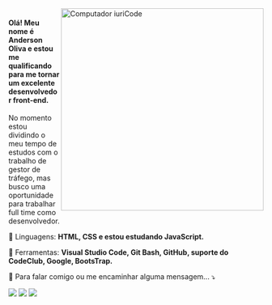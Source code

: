 <img src="https://raw.githubusercontent.com/MicaelliMedeiros/micaellimedeiros/master/image/computer-illustration.png" min-width="400px" max-width="400px" width="400px" align="right" alt="Computador iuriCode">
    <h4 align="left"> 
      Olá! Meu nome é Anderson Oliva e estou me qualificando para me tornar um excelente<strong> desenvolvedor front-end</strong>.
    </h4>
    <p align="left">No momento estou dividindo o meu tempo de estudos com o trabalho de gestor de tráfego, mas busco uma oportunidade para trabalhar full time como desenvolvedor.</p>
        
<p align="left">
        🦄 Linguagens: <strong>HTML, CSS e estou estudando JavaScript.</strong>
</p>

<p align="left">
        💼 Ferramentas: <strong>Visual Studio Code, Git Bash, GitHub, suporte do CodeClub, Google, BootsTrap.</strong>
</p>

<p align="left">
        💌 Para falar comigo ou me encaminhar alguma mensagem... ⤵️
</p>

<p align="left">
  <a href="monteirooliva@gmail.com" alt="Gmail">
  <img src="https://img.shields.io/badge/-Gmail-FF0000?style=flat-square&labelColor=FF0000&logo=gmail&logoColor=white&link=LINK-DO-SEU-EMAIL" /></a>

  <a href="https://www.linkedin.com/in/anderson-oliva/" alt="Linkedin">
  <img src="https://img.shields.io/badge/-Linkedin-0e76a8?style=flat-square&logo=Linkedin&logoColor=white&link=LINK-DO-SEU-LINKEDIN" /></a>

  <a href="https://wa.me/5511940180165?text=Oi+Anderson.+Vi+seu+contato+no+GitHub." alt="WhatsApp">
  <img src="https://img.shields.io/badge/-WhatsApp-25d366?style=flat-square&labelColor=25d366&logo=whatsapp&logoColor=white&link=API-DO-SEU-WHATSAPP"/></a>
</p> 

